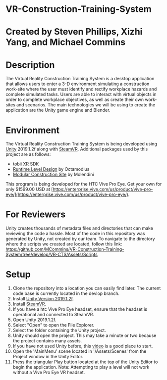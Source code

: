# VR-Construction-Training-System

# Created by Steven Phillips, Xizhi Yang, and Michael Commins

# Description
The Virtual Reality Construction Training System is a desktop application that allows users to enter a 3-D environment simulating a construction work-site where the user must identify and rectify workplace hazards and complete simulated tasks. Users are able to interact with virtual objects in order to complete workplace objectives, as well as create their own work-sites and scenarios. The main technologies we will be using to create the application are the Unity game engine and Blender. 


# Environment
The Virtual Reality Construction Training System is being developed using [Unity](https://unity3d.com/get-unity/download/archive "Unity") 2019.1.2f along with [SteamVR](https://store.steampowered.com/app/250820/SteamVR/ "SteamVR"). Additional packages used by this project are as follows:

* [tobii XR SDK](https://vr.tobii.com/sdk/ "tobii")
* [Runtime Level Design](https://assetstore.unity.com/packages/tools/modeling/runtime-level-design-52325 "Level Editor") by Octamodius
* [Modular Construction Site](https://assetstore.unity.com/packages/3d/environments/urban/modular-construction-site-108638 "Construction Assets") by Molendini

This program is being developed for the HTC Vive Pro Eye. Get your own for only $1599.00 USD at [https://enterprise.vive.com/us/product/vive-pro-eye/](https://enterprise.vive.com/us/product/vive-pro-eye/).

# For Reviewers
Unity creates thousands of metadata files and directories that can make reviewing the code a hassle. Most of the code in this repository was generated by Unity, not created by our team. To navigate to the directory where the scripts we created are located, follow this link: https://github.com/MCommins/VR-Construction-Training-System/tree/develop/VR-CTS/Assets/Scripts

# Setup
1. Clone the repository into a location you can easily find later. The current code base is currently located in the devlop branch.
2. Install [Unity Version 2019.1.2f](https://unity3d.com/get-unity/download/archive "Unity").
3. Install [SteamVR](https://store.steampowered.com/app/250820/SteamVR/ "SteamVR").
4. If you have a htc Vive Pro Eye headset, ensure that the headset is operational and connected to SteamVR.
5. Open Unity 2019.1.2f.
6. Select "Open" to open the File Explorer.
7. Select the folder containing the Unity project.
8. Unity should open the project. This may take a minute or two because the project contains many assets.
9. If you have not used Unity before, this [video](https://www.youtube.com/watch?v=QUCEcAp3h28 "https://www.youtube.com/watch?v=QUCEcAp3h28") is a good place to start.
10. Open the 'MainMenu' scene located in '/Assets/Scenes' from the Project window in the Unity Editor.
11. Press the triangular Play button located at the top of the Unity Editor to begin the application.
Note: Attempting to play a level will not work without a Vive Pro Eye VR headset.
